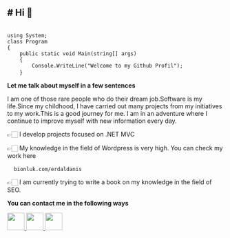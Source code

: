  <h2>     # Hi 🧐 </h2>
 
  <pre> <code> 
using System;
class Program
{
    public static void Main(string[] args)
    {
        Console.WriteLine("Welcome to my Github Profil");
    } </code> </pre>


<b>Let me talk about myself in a few sentences  </b>
   
   I am one of those rare people who do their dream job.Software is my life.Since my childhood, I have carried out many projects from my initiatives to my work.This is a good journey for me. I am in an adventure where I continue to improve myself with new information every day.

👉🏻 I develop projects focused on .NET MVC
  
👉🏻 My knowledge in the field of Wordpress is very high. You can check my work here
      <pre> <code> bionluk.com/erdaldanis </code> </pre>

👉🏻 I am currently trying to write a book on my knowledge in the field of SEO.

<b> You can contact me in the following ways </b>

<a href="https://www.instagram.com/erdaldanis/"><img src="https://cdn1.iconfinder.com/data/icons/social-media-circle-7/512/Circled_Instagram_svg-512.png" width=40 height=40></img> </a>
<a href="https://twitter.com/erdaaldanis"><img src="https://cdn1.iconfinder.com/data/icons/social-media-circle-7/512/Circled_Twitter_svg-512.png" width=40 height=40></img> </a>
<a href="https://www.linkedin.com/in/erdaldanis/"><img src="https://cdn1.iconfinder.com/data/icons/social-media-circle-7/512/Circled_Linkedin_svg-512.png" width=40 height=40></img> </a>



  
